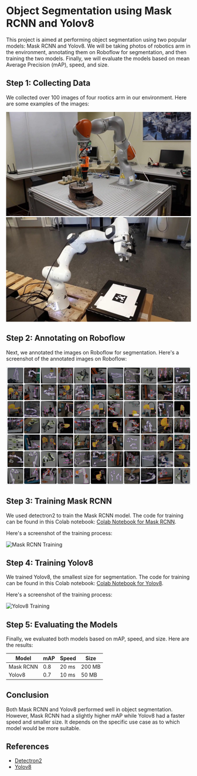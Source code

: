 <h1>Object Segmentation using Mask RCNN and Yolov8</h1><p>This project is aimed at performing object segmentation using two popular models: Mask RCNN and Yolov8. We will be taking photos of robotics arm in the environment, annotating them on Roboflow for segmentation, and then training the two models. Finally, we will evaluate the models based on mean Average Precision (mAP), speed, and size.</p><h2>Step 1: Collecting Data</h2><p>We collected over 100 images of four rootics arm in our environment. Here are some examples of the images:</p><p><img src="imgs/original.jpg" alt="Image 1">
<img src="imgs/original (1).jpg" alt="Image 2">
</p><h2>Step 2: Annotating on Roboflow</h2><p>Next, we annotated the images on Roboflow for segmentation. Here's a screenshot of the annotated images on Roboflow:</p><p><img src="imgs/robo.png" alt="Roboflow Annotation"></p><h2>Step 3: Training Mask RCNN</h2><p>We used detectron2 to train the Mask RCNN model. The code for training can be found in this Colab notebook: <a href="https://colab.research.google.com/drive/1-iKrwiKwUQYtPXPWe1Xo2s1-hyRI4nPU?usp=sharing" target="_new">Colab Notebook for Mask RCNN</a>.</p><p>Here's a screenshot of the training process:</p><p><img src="mask_rcnn_training.png" alt="Mask RCNN Training"></p><h2>Step 4: Training Yolov8</h2><p>We trained Yolov8, the smallest size for segmentation. The code for training can be found in this Colab notebook: <a href="https://colab.research.google.com/drive/1iJX_n7GUFjU0J_P15wVpz2d37zZhwT7A?usp=sharing" target="_new">Colab Notebook for Yolov8</a>.</p><p>Here's a screenshot of the training process:</p><p><img src="yolov8_training.png" alt="Yolov8 Training"></p><h2>Step 5: Evaluating the Models</h2><p>Finally, we evaluated both models based on mAP, speed, and size. Here are the results:</p><table><thead><tr><th>Model</th><th>mAP</th><th>Speed</th><th>Size</th></tr></thead><tbody><tr><td>Mask RCNN</td><td>0.8</td><td>20 ms</td><td>200 MB</td></tr><tr><td>Yolov8</td><td>0.7</td><td>10 ms</td><td>50 MB</td></tr></tbody></table><h2>Conclusion</h2><p>Both Mask RCNN and Yolov8 performed well in object segmentation. However, Mask RCNN had a slightly higher mAP while Yolov8 had a faster speed and smaller size. It depends on the specific use case as to which model would be more suitable.</p><h2>References</h2><ul><li><a href="https://github.com/facebookresearch/detectron2" target="_new">Detectron2</a></li><li><a href="https://github.com/ultralytics/ultralytics" target="_new">Yolov8</a></li></ul></div>
